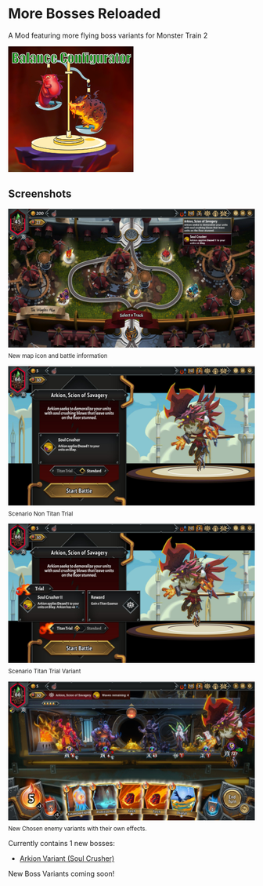 # More Bosses Reloaded
A Mod featuring more flying boss variants for Monster Train 2

![icon](https://raw.githubusercontent.com/Monster-Train-2-Modding-Group/Balance-Configurator/main/icon.png)

## Screenshots

![map](https://raw.githubusercontent.com/Monster-Train-2-Modding-Group/MoreBosses-Reloaded/main/screenshots/battle_node_and_sin.jpg)
<sub>New map icon and battle information</sub>

![intro](https://raw.githubusercontent.com/Monster-Train-2-Modding-Group/MoreBosses-Reloaded/main/screenshots/battle_intro1.jpg)
<sub>Scenario Non Titan Trial</sub>

![intro2](https://raw.githubusercontent.com/Monster-Train-2-Modding-Group/MoreBosses-Reloaded/main/screenshots/battle_intro2.jpg)
<sub>Scenario Titan Trial Variant</sub>

![intro2](https://raw.githubusercontent.com/Monster-Train-2-Modding-Group/MoreBosses-Reloaded/main/screenshots/battle_with_enemy.jpg)
<sub>New Chosen enemy variants with their own effects.</sub>

Currently contains 1 new bosses:
* [Arkion Variant (Soul Crusher)](https://github.com/Monster-Train-2-Modding-Group/MoreBosses-Reloaded/wiki/Arkion-Soul-Crusher)

New Boss Variants coming soon!

